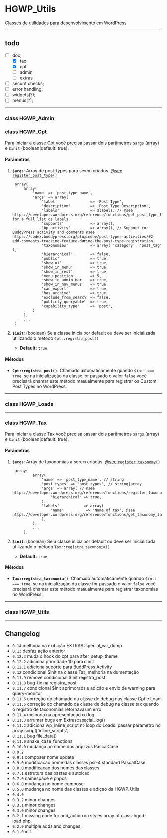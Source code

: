 # HGWP_Utils

Classes de utilidades para desenvolvimento em WordPress

***
## todo

- [ ] doc;
  - [x] tax
  - [x] cpt
  - [ ] admin
  - [ ] extras
- [ ] securit checks;
- [ ] error handling;
- [ ] widgets(?);
- [ ] menus(?);

***

### class HGWP_Admin

### class HGWP_Cpt

Para iniciar a classe Cpt você precisa passar dois parâmetros `$args` (array) e `$init` (boolean|default: true).

#### Parâmetros

1. __`$args`__:
   Array de post-types para serem criados. [@see `register_post_type()`](https://developer.wordpress.org/reference/functions/register_post_type/)

        array(
            array(
                'name' => 'post_type_name',
                'args' => array(
                    'label'               => 'Post Type',
                    'description'         => 'Post Type Description',
                    'labels'              => $labels, // @see https://developer.wordpress.org/reference/functions/get_post_type_labels/ for a full list os labels
                    'supports'            => array(),
                    'bp_activity'         => array(), // Support for BuddyPress activity and comments @see https://codex.buddypress.org/plugindev/post-types-activities/#2-add-comments-tracking-feature-during-the-post-type-registration
                    'taxonomies'          => array( 'category', 'post_tag' ),
                    'hierarchical'        => false,
                    'public'              => true,
                    'show_ui'             => true,
                    'show_in_menu'        => true,
                    'show_in_rest'        => true,
                    'menu_position'       => 5,
                    'show_in_admin_bar'   => true,
                    'show_in_nav_menus'   => true,
                    'can_export'          => true,
                    'has_archive'         => true,
                    'exclude_from_search' => false,
                    'publicly_queryable'  => true,
                    'capability_type'     => 'post',
                )
            ),
            ...
        )

2. __`$init`__: (boolean) Se a classe inicia por default ou deve ser inicializada utilizando o método `Cpt::registra_post()`
    
    - __Default:__ `true`







#### Métodos

- __`Cpt::registra_post()`__: Chamado automaticamente quando `$init === true`, se na inicialização da classe for passado o valor `false` você precisará chamar este método manualmente para registrar os Custom Post Types no WordPress.
***
### class HGWP_Loads

***
### class HGWP_Tax

Para iniciar a classe Tax você precisa passar dois parâmetros `$args` (array) e `$init` (boolean|default: true).

#### Parâmetros

1. __`$args`__:
   Array de taxonomias a serem criadas. [@see `register_taxonomy()`](https://developer.wordpress.org/reference/functions/register_taxonomy/)

        array(
                array(
                    'name' => 'post_type_name', // string
                    'post_types' => 'post_types', // string|array
                    'args' => array( // @see https://developer.wordpress.org/reference/functions/register_taxonomy/
                        'hierarchical' => true,
                    ),
                    'labels'           => array(
                        'name'          => 'Name of tax', @see https://developer.wordpress.org/reference/functions/get_taxonomy_labels/
                    ),
                ),
                ...
            );

2. __`$init`__: (boolean) Se a classe inicia por default ou deve ser inicializada utilizando o método `Tax::registra_taxonomia()`
    
    - __Default:__ `true`
#### Métodos

- __`Tax::registra_taxonomia()`__: Chamado automaticamente quando `$init === true`, se na inicialização da classe for passado o valor `false` você precisará chamar este método manualmente para registrar taxonomias no WordPress.
***
### class HGWP_Utils

***
## Changelog
- `0.14` melhoria na exibição EXTRAS::special_var_dump
- `0.13` desfaz ação anterior
- `0.12.3` muda o hook do cpt para after_setup_theme
- `0.12.2` adiciona prioridade 10 para o init
- `0.12.1` adiciona suporte para BuddPress Activity
- `0.12` condicional $init na classe Tax, melhoria na dumentação
- `0.11.9` remove condicional $init registra_post
- `0.11.8` bug-fix na registra_post
- `0.11.7` condicional $init aprimorada e adição e envio de warning para query-monitor
- `0.11.6` correção do chamado da classe de debug nas classe Cpt e Load
- `0.11.5` correção do chamado da classe de debug na classe tax quando o registro de taxonomias retornava um erro
- `0.11.4` melhoria na apresentacao do log
- `0.11.3` arrumar bugs em Extras::special_log()
- `0.11.2` adiciona wp_inline_script no loop do Loads. passar parametro no array script['inline_scripts']
- `0.11.1` bug file_data()
- `0.11.0` snake_case_functions
- `0.10.0` mudança no nome dos arquivos PascalCase 
- `0.9.2`
- `0.9.1` composer nome update
- `0.9.0` modificacao nome das classes psr-4 standard PascalCase
- `0.8.0` modificacao dos nomes das classes
- `0.7.1` estrutura das pastas e autoload
- `0.7.0` namespace e phpcs
- `0.6.0` mudança no nome composer
- `0.5.0` mudança no nome das classes e adiçao da HGWP_Utils
- `0.4.0` 
- `0.3.2` minor changes
- `0.3.1` minor changes
- `0.3.0` minor changes
- `0.2.1` missing code for add_action on styles array of class-hgod-load.php,
- `0.2.0` multiple adds and changes,
- `0.1.0` init.


